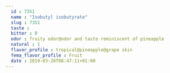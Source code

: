```yaml
---
  id : 7351
  name : "Isobutyl isobutyrate"
  slug : 7351
  taste : 
  bitter : 0
  odor : fruity odor@odor and taste reminiscent of pineapple
  natural : 1
  flavor_profile : tropical@pineapple@grape skin
  fema_flavor_profile : Fruit
  date : 2019-03-26T08:47:11+01:00
---
```



